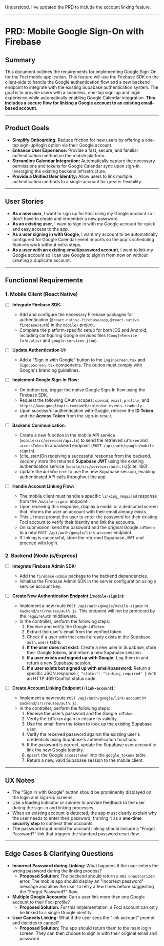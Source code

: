 Understood. I've updated the PRD to include the account linking feature.

---

# PRD: Mobile Google Sign-On with Firebase

## Summary
This document outlines the requirements for implementing Google Sign-On for the Foci mobile application. This feature will use the Firebase SDK on the client-side to handle the Google authentication flow and a new backend endpoint to integrate with the existing Supabase authentication system. The goal is to provide users with a seamless, one-tap sign-up and login experience while automatically enabling Google Calendar integration. **This includes a secure flow for linking a Google account to an existing email-based account.**

---

## Product Goals
- **Simplify Onboarding:** Reduce friction for new users by offering a one-tap sign-up/login option via their Google account.
- **Enhance User Experience:** Provide a fast, secure, and familiar authentication method on the mobile platform.
- **Streamline Calendar Integration:** Automatically capture the necessary permissions and tokens for Google Calendar sync upon sign-in, leveraging the existing backend infrastructure.
- **Provide a Unified User Identity:** Allow users to link multiple authentication methods to a single account for greater flexibility.

---

## User Stories
- **As a new user**, I want to sign up for Foci using my Google account so I don't have to create and remember a new password.
- **As an existing user**, I want to sign in with my Google account for quick and easy access to the app.
- **As a user signing in with Google**, I want my account to be automatically configured for Google Calendar event imports so the app's scheduling features work without extra steps.
- **As a user with an existing email/password account**, I want to link my Google account so I can use Google to sign in from now on without creating a duplicate account.

---

## Functional Requirements

### 1. Mobile Client (React Native)

- [ ] **Integrate Firebase SDK:**
    - Add and configure the necessary Firebase packages for authentication (`@react-native-firebase/app`, `@react-native-firebase/auth`) in the `mobile/` project.
    - Complete the platform-specific setup for both iOS and Android, including configuring Google services files (`GoogleService-Info.plist` and `google-services.json`).

- [ ] **Update Authentication UI:**
    - Add a "Sign in with Google" button to the `LoginScreen.tsx` and `SignupScreen.tsx` components. The button must comply with Google's branding guidelines.

- [ ] **Implement Google Sign-In Flow:**
    - On button tap, trigger the native Google Sign-In flow using the Firebase SDK.
    - Request the following OAuth scopes: `openid`, `email`, `profile`, and `https://www.googleapis.com/auth/calendar.events.readonly`.
    - Upon successful authentication with Google, retrieve the **ID Token** and the **Access Token** from the sign-in result.

- [ ] **Backend Communication:**
    - Create a new function in the mobile API service (`mobile/src/services/api.ts`) to send the retrieved `idToken` and `accessToken` to a backend endpoint (`POST /api/auth/google/mobile-signin`).
    - [cite_start]On receiving a successful response from the backend, securely store the returned **Supabase JWT** using the existing authentication service (`mobile/src/services/auth.ts`)[cite: 160].
    - Update the `AuthContext` to use the new Supabase session, enabling authenticated API calls throughout the app.

- [ ] **Handle Account Linking Flow:**
    - The mobile client must handle a specific `linking_required` response from the `/mobile-signin` endpoint.
    - Upon receiving this response, display a modal or a dedicated screen that informs the user an account with their email already exists.
    - This UI must prompt the user to enter the password for their existing Foci account to verify their identity and link the accounts.
    - On submission, send the password and the original Google `idToken` to a new `POST /api/auth/google/link-account` endpoint.
    - If linking is successful, store the returned Supabase JWT and proceed with login.

### 2. Backend (Node.js/Express)

- [ ] **Integrate Firebase Admin SDK:**
    - Add the `firebase-admin` package to the backend dependencies.
    - Initialize the Firebase Admin SDK in the server configuration using a service account key.

- [ ] **Create New Authentication Endpoint (`/mobile-signin`):**
    - Implement a new route `POST /api/auth/google/mobile-signin` in `backend/src/routes/auth.js`. This endpoint will not be protected by the `requireAuth` middleware.
    - In the controller, perform the following steps:
        1. Receive and verify the Google `idToken`.
        2. Extract the user's email from the verified token.
        3. Check if a user with that email already exists in the Supabase `auth.users` table.
        4. **If the user does not exist:** Create a new user in Supabase, store their Google tokens, and return a new Supabase session.
        5. **If a user exists and signed up with Google:** Log them in and return a new Supabase session.
        6. **If a user exists but signed up with email/password:** Return a specific JSON response `{ "status": "linking_required" }` with an HTTP 409 Conflict status code.

- [ ] **Create Account Linking Endpoint (`/link-account`):**
    - Implement a new route `POST /api/auth/google/link-account` in `backend/src/routes/auth.js`.
    - In the controller, perform the following steps:
        1. Receive the user's password and the Google `idToken`.
        2. Verify the `idToken` again to ensure its validity.
        3. Use the email from the token to look up the existing Supabase user.
        4. Verify the received password against the existing user's credentials using Supabase's authentication functions.
        5. If the password is correct, update the Supabase user account to link the new Google identity.
        6. `Upsert` the Google `accessToken` into the `google_tokens` table.
        7. Return a new, valid Supabase session to the mobile client.

---

## UX Notes
- The "Sign in with Google" button should be prominently displayed on the login and sign-up screens.
- Use a loading indicator or spinner to provide feedback to the user during the sign-in and linking processes.
- When an existing account is detected, the app must clearly explain why the user needs to enter their password, framing it as a **one-time security step** to connect their accounts.
- The password input modal for account linking should include a "Forgot Password?" link that triggers the standard password reset flow.

---

## Edge Cases & Clarifying Questions
- **Incorrect Password during Linking:** What happens if the user enters the wrong password during the linking process?
    - **Proposed Solution:** The backend should return a `401 Unauthorized` error. The mobile app should display an "Incorrect password" message and allow the user to retry a few times before suggesting the "Forgot Password?" flow.
- **Multiple Google Accounts:** Can a user link more than one Google account to their Foci profile?
    - **Proposed Solution:** For this implementation, a Foci account can only be linked to a single Google identity.
- **User Cancels Linking:** What if the user sees the "link account" prompt and decides to cancel?
    - **Proposed Solution:** The app should return them to the main login screen. They can then choose to sign in with their original email and password.